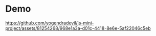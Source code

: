 # Demo


https://github.com/yogendradevil/js-mini-project/assets/81254268/968e1a3a-d01c-4418-8e6e-5af22046c5eb

